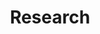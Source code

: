 ---
permalink: /research/
title: "Research"
excerpt: "Research"
author_profile: true
redirect_from: 
  - /research.html
---